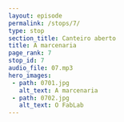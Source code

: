 ```yaml
---
layout: episode
permalink: /stops/7/
type: stop
section_title: Canteiro aberto
title: A marcenaria
page_rank: 7
stop_id: 7
audio_file: 07.mp3
hero_images:
 - path: 0701.jpg
   alt_text: A marcenaria
 - path: 0702.jpg
   alt_text: O FabLab
---
```

